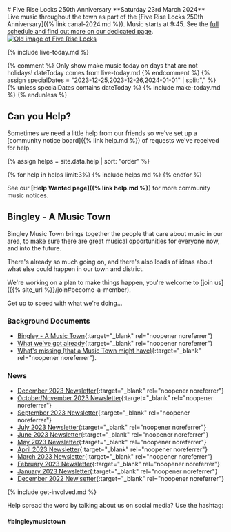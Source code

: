 <article class="post"> <!-- centres the content in the page -->
<header class="post-header">
<!--<h2 class="post-title">Bingley - A Music Town</h2>-->
</header>
<section class="main-page">
<div markdown="1">

<div class="container logos">
<div class="row"> 
<div class="column-8" markdown="1">
# Five Rise Locks 250th Anniversary
**Saturday 23rd March 2024**<br>
Live music throughout the town as part of the [Five Rise Locks 250th Anniversary]({% link canal-2024.md %}). Music starts at 9:45. See the <a href="{% link canal-2024.md %}">full schedule and find out more on our dedicated page</a>.

</div>
<div class="column-4 organisation-image">
<a href="{% link canal-2024.md %}"><img class="card-img-top" src="{{ site.url }}/assets/images/splashes/canal-splash.jpg" alt="Old image of Five Rise Locks"></a>
</div>
</div>
</div>

{% include live-today.md %}

<p></p>
{% comment %}
Only show make music today on days that are not holidays! dateToday comes from live-today.md
{% endcomment %}
{% assign specialDates = "2023-12-25,2023-12-26,2024-01-01" | split:"," %}
{% unless specialDates contains dateToday %}
{% include make-today.md %}
{% endunless %}

## Can you Help?
Sometimes we need a little help from our friends so we've set up a [community notice board]({% link help.md %}) of requests we've received for help.

{% assign helps = site.data.help | sort: "order" %}
<div class="row row-cols-1 row-cols-md-3 d-flex align-items-stretch help">
{% for help in helps limit:3%}
{% include helps.md %}
{% endfor %}
</div>

See our **[Help Wanted page]({% link help.md %})** for more community music notices. 

## Bingley - A Music Town
Bingley Music Town brings together the people that care about music in our area, to make sure there are great musical opportunities for everyone now, and into the future.

There's already so much going on, and there's also loads of ideas about what else could happen in our town and district.

We're working on a plan to make things happen, you're welcome to [join us]({{% site_url %}}/join#become-a-member).

Get up to speed with what we're doing...

### Background Documents
* [Bingley - A Music Town<i class="fa fa-external-link" aria-hidden="true"></i>](https://docs.google.com/document/d/1cIwYgCtF7vX98hy2NKenFRFFM3cwq3fK3-6qjdclAss/edit){:target="_blank" rel="noopener noreferrer"}
* [What we've got already<i class="fa fa-external-link" aria-hidden="true"></i>](https://docs.google.com/document/d/1cIwYgCtF7vX98hy2NKenFRFFM3cwq3fK3-6qjdclAss/edit#heading=h.5vdluu5s24cx){:target="_blank" rel="noopener noreferrer"}
* [What's missing (that a Music Town might have)<i class="fa fa-external-link" aria-hidden="true"></i>](https://docs.google.com/document/d/1cIwYgCtF7vX98hy2NKenFRFFM3cwq3fK3-6qjdclAss/edit#heading=h.azivrbtwiz2u){:target="_blank" rel="noopener noreferrer"}.

### News
* [December 2023 Newsletter](https://mailchi.mp/8a7c4939f293/bingley-music-town-news-dec-2023){:target="_blank" rel="noopener noreferrer"}
* [October/November 2023 Newsletter](https://mailchi.mp/9b578095b051/bingley-music-town-news-oct-nov-2023){:target="_blank" rel="noopener noreferrer"}
* [September 2023 Newsletter](https://mailchi.mp/5314b38aae49/bingley-music-town-news-september-2023){:target="_blank" rel="noopener noreferrer"}
* [July 2023 Newsletter](https://mailchi.mp/2c3b0899ebf8/bingley-music-town-news-july){:target="_blank" rel="noopener noreferrer"}
* [June 2023 Newsletter](https://mailchi.mp/319ca221e599/bingley-music-town-news-june-2023){:target="_blank" rel="noopener noreferrer"}
* [May 2023 Newsletter](https://mailchi.mp/f44a81680a13/bingley-music-town-news-may-2023){:target="_blank" rel="noopener noreferrer"}
* [April 2023 Newsletter](https://mailchi.mp/355bac5ba170/bingley-music-town-news-april-2023){:target="_blank" rel="noopener noreferrer"}
* [March 2023 Newsletter](https://mailchi.mp/2a270ea0026f/bingley-music-town-february-2023-news-362323){:target="_blank" rel="noopener noreferrer"}
* [February 2023 Newsletter](https://us21.campaign-archive.com/?u=7fbce00836d596f9a960cfed6&id=d92c4bda77){:target="_blank" rel="noopener noreferrer"}
* [January 2023 Newsletter](https://us21.campaign-archive.com/?u=7fbce00836d596f9a960cfed6&id=928a214397){:target="_blank" rel="noopener noreferrer"}
* [December 2022 Newlsetter](https://us21.campaign-archive.com/?u=7fbce00836d596f9a960cfed6&id=b286710b73){:target="_blank" rel="noopener noreferrer"}

{% include get-involved.md %}

Help spread the word by talking about us on social media? Use the hashtag:

#### #bingleymusictown

</div>
</section>
</article>